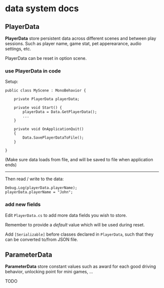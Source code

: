 # data system docs

## PlayerData

**PlayerData** store persistent data across different scenes and between play sessions. Such as player name, game stat, pet apperearance, audio settings, etc.

PlayerData can be reset in option scene.



### use PlayerData in code

Setup:

```
public class MyScene : MonoBehavior {

    private PlayerData playerData;

    private void Start() {
        playerData = Data.GetPlayerData();
        ...
    }

    private void OnApplicationQuit()
    {
        Data.SavePlayerDataToFile();
    }

}
```

(Make sure data loads from file, and will be saved to file when application ends)

----

Then read / write to the data:

```
Debug.Log(playerData.playerName);
playerData.playerName = "John";
```



### add new fields

Edit `PlayerData.cs` to add more data fields you wish to store.

Remember to provide a *default* value which will be used during reset.

Add `[Serializable]` before classes declared in `PlayerData`, such that they can be converted to/from JSON file.













## ParameterData

**ParameterData** store constant values such as award for each good driving behavior, unlocking point for mini games, ...

TODO